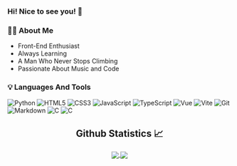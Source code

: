 ### Hi! Nice to see you!  👋

### 👨‍💻 About Me

- Front-End Enthusiast
- Always Learning
- A Man Who Never Stops Climbing
- Passionate About Music and Code

### 💡 Languages And Tools

![Python](https://img.shields.io/badge/-Python-333333?style=flat&logo=python)
![HTML5](https://img.shields.io/badge/-HTML5-333333?style=flat&logo=html5)              ![CSS3](https://img.shields.io/badge/-CSS3-333333?style=flat&logo=css3)
![JavaScript](https://img.shields.io/badge/-JavaScript-333333?style=flat&logo=javascript)
![TypeScript](https://img.shields.io/badge/-TypeScript-333333?style=flat&logo=typescript)
![Vue](https://img.shields.io/badge/-Vue-333333?style=flat&logo=vuedotjs) ![Vite](https://img.shields.io/badge/-Vite-333333?style=flat&logo=vite)  ![Git](https://img.shields.io/badge/-Git-333333?style=flat&logo=git)
![Markdown](https://img.shields.io/badge/-Markdown-333333?style=flat&logo=markdown)
![C](https://img.shields.io/badge/-C-333333?style=flat&logo=c)
![C](https://img.shields.io/badge/-Node.js-333333?style=flat&logo=node.js)


<h2 align="center"> Github Statistics 📈 </h2>
<div align="center"> 
     <a href="">
      <img align="center" src="https://github-readme-stats-sigma-five.vercel.app/api?username=Areufm&show_icons=true&include_all_commits=true&count_private=true&theme=tokyonight&line_height=40" />
    </a>
    <a href="">
      <img align="center" src="https://github-readme-stats.vercel.app/api/top-langs/?username=Areufm&theme=tokyonight&line_height=40&hide=css"/>
    </a>
</div>
